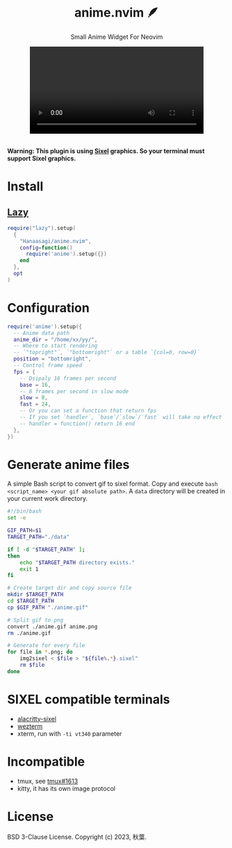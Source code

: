 <h1 align="center"> anime.nvim 🪶 </h1>

<p align="center"> Small Anime Widget For Neovim </p>

<div align="center">
  <video src="https://user-images.githubusercontent.com/9482395/219360571-e4334893-38d6-443c-818a-698174ad6d2c.mp4
" width=400/></video>
</div>

<br>

**Warning: This plugin is using [Sixel](vector) graphics. So your terminal must support Sixel graphics.**

# Install

## [Lazy](https://github.com/folke/lazy.nvim)

```Lua
require("lazy").setup(
  {
    "Hanaasagi/anime.nvim",
    config=function()
      require('anime').setup({})
    end
  },
  opt
)
```

# Configuration

```Lua
require('anime').setup({
  -- Anime data path
  anime_dir = "/home/xx/yy/",
  -- Where to start rendering
  -- `"topright"`, `"bottomright"` or a table `{col=0, row=0}`
  position = "bottomright",
  -- Control frame speed
  fps = {
    -- Dsipaly 16 frames per second
    base = 16,
    -- 8 frames per second in slow mode
    slow = 8,
    fast = 24,
    -- Or you can set a function that return fps
    -- If you set `handler`, `base`/`slow`/`fast` will take no effect
    -- handler = function() return 16 end
  },
})
```

# Generate anime files

A simple Bash script to convert gif to sixel format.
Copy and execute `bash <script_name> <your gif absolute path>`.
A `data` directory will be created in your current work directory.

```Bash
#!/bin/bash
set -e

GIF_PATH=$1
TARGET_PATH="./data"

if [ -d "$TARGET_PATH" ];
then
    echo "$TARGET_PATH directory exists."
    exit 1
fi

# Create target dir and copy source file
mkdir $TARGET_PATH
cd $TARGET_PATH
cp $GIF_PATH "./anime.gif"

# Split gif to png
convert ./anime.gif anime.png
rm ./anime.gif

# Generate for every file
for file in *.png; do
    img2sixel < $file > "${file%.*}.sixel"
    rm $file
done
```

# SIXEL compatible terminals

- [alacritty-sixel](https://github.com/microo8/alacritty-sixel)
- [wezterm](https://wezfurlong.org/wezterm/)
- xterm, run with `-ti vt340` parameter

# Incompatible

- tmux, see [tmux#1613](https://github.com/tmux/tmux/issues/1613)
- kitty, it has its own image protocol

# License

BSD 3-Clause License. Copyright (c) 2023, 秋葉.
